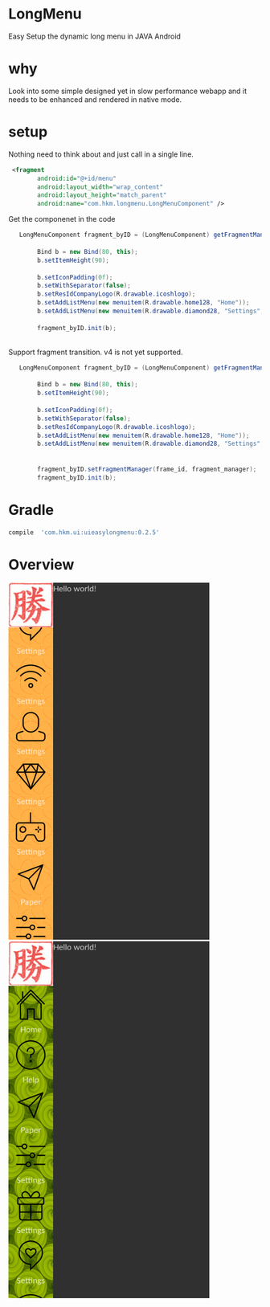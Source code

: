 # LongMenu
Easy Setup the dynamic long menu in JAVA Android

why
==========
Look into some simple designed yet in slow performance webapp and it needs to be enhanced and rendered in native mode. 



setup
==========
Nothing need to think about and just call in a single line.

```xml
 <fragment
        android:id="@+id/menu"
        android:layout_width="wrap_content"
        android:layout_height="match_parent"
        android:name="com.hkm.longmenu.LongMenuComponent" />

```
Get the componenet in the code
```java
   LongMenuComponent fragment_byID = (LongMenuComponent) getFragmentManager().findFragmentById(R.id.menu);

        Bind b = new Bind(80, this);
        b.setItemHeight(90);
  
        b.setIconPadding(0f);
        b.setWithSeparator(false);
        b.setResIdCompanyLogo(R.drawable.icoshlogo);
        b.setAddListMenu(new menuitem(R.drawable.home128, "Home"));
        b.setAddListMenu(new menuitem(R.drawable.diamond28, "Settings", MenuDishes.class));

        fragment_byID.init(b);
        
 ```


Support fragment transition. v4 is not yet supported.

```java
   LongMenuComponent fragment_byID = (LongMenuComponent) getFragmentManager().findFragmentById(R.id.menu);

        Bind b = new Bind(80, this);
        b.setItemHeight(90);

        b.setIconPadding(0f);
        b.setWithSeparator(false);
        b.setResIdCompanyLogo(R.drawable.icoshlogo);
        b.setAddListMenu(new menuitem(R.drawable.home128, "Home"));
        b.setAddListMenu(new menuitem(R.drawable.diamond28, "Settings", MenuDishes.class));


        fragment_byID.setFragmentManager(frame_id, fragment_manager);
        fragment_byID.init(b);

 ```

Gradle
===================
```gradle
compile  'com.hkm.ui:uieasylongmenu:0.2.5'
```
Overview
===================
![image](screen/device-2015-04-11-175843.png)![image](screen/device-2015-04-11-180023.png)
